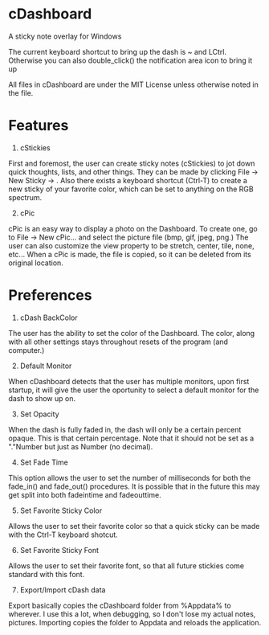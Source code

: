 cDashboard
==========

A sticky note overlay for Windows

The current keyboard shortcut to bring up the dash is ~ and LCtrl. Otherwise you can also double_click() the notification area icon to bring it up

All files in cDashboard are under the MIT License unless otherwise noted in the file.

Features
========

1. cStickies

First and foremost, the user can create sticky notes (cStickies) to jot down quick thoughts, lists, and other things. They can be made by clicking File -> New Sticky -> <Color>. Also there exists a keyboard shortcut (Ctrl-T) to create a new sticky of your favorite color, which can be set to anything on the RGB spectrum.

2. cPic

cPic is an easy way to display a photo on the Dashboard. To create one, go to File -> New cPic... and select the picture file (bmp, gif, jpeg, png.) The user can also customize the view property to be stretch, center, tile, none, etc... When a cPic is made, the file is copied, so it can be deleted from its original location.

Preferences
===========

1. cDash BackColor

The user has the ability to set the color of the Dashboard. The color, along with all other settings stays throughout resets of the program (and computer.)

2. Default Monitor

When cDashboard detects that the user has multiple monitors, upon first startup, it will give the user the oportunity to select a default monitor for the dash to show up on.

3. Set Opacity

When the dash is fully faded in, the dash will only be a certain percent opaque. This is that certain percentage. Note that it should not be set as a "."Number but just as Number (no decimal).

4. Set Fade Time

This option allows the user to set the number of milliseconds for both the fade_in() and fade_out() procedures. It is possible that in the future this may get split into both fadeintime and fadeouttime.

5. Set Favorite Sticky Color

Allows the user to set their favorite color so that a quick sticky can be made with the Ctrl-T keyboard shotcut.

6. Set Favorite Sticky Font

Allows the user to set their favorite font, so that all future stickies come standard with this font.

7. Export/Import cDash data

Export basically copies the cDashboard folder from %Appdata% to wherever. I use this a lot, when debugging, so I don't lose my actual notes, pictures. Importing copies the folder to Appdata and reloads the application.





